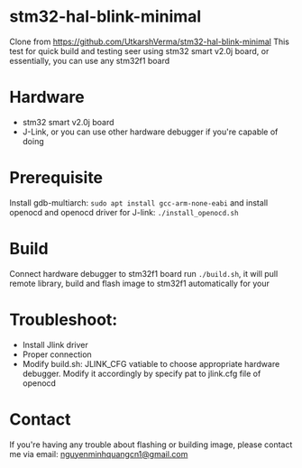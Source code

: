 # stm32-hal-blink-minimal
Clone from https://github.com/UtkarshVerma/stm32-hal-blink-minimal
This test for quick build and testing seer using stm32 smart v2.0j board, or essentially, you can use any stm32f1 board
# Hardware
+ stm32 smart v2.0j board
+ J-Link, or you can use other hardware debugger if you're capable of doing
# Prerequisite
Install gdb-multiarch:
```sudo apt install gcc-arm-none-eabi```
and install openocd and openocd driver for J-link:
```./install_openocd.sh```
# Build 
Connect hardware debugger to stm32f1 board
run `./build.sh`, it will pull remote library, build and flash image to stm32f1 automatically for your
# Troubleshoot:
+ Install Jlink driver
+ Proper connection
+ Modify build.sh: JLINK_CFG vatiable to choose appropriate hardware debugger. Modify it accordingly by specify pat to jlink.cfg file of openocd
# Contact
If you're having any trouble about flashing or building image, please contact me via email: nguyenminhquangcn1@gmail.com